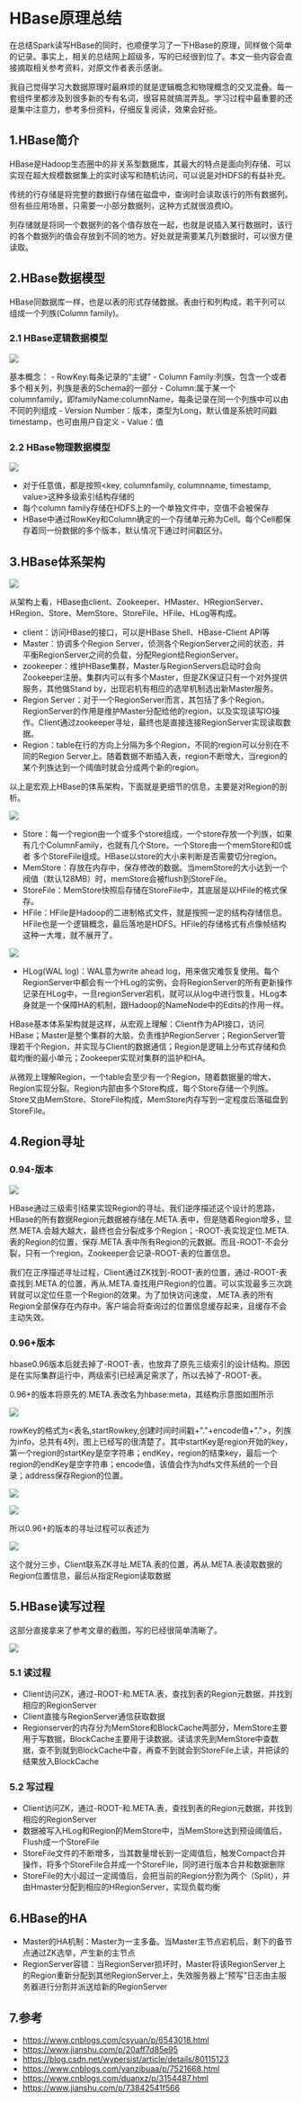 # HBase原理总结

在总结Spark读写HBase的同时，也顺便学习了一下HBase的原理，同样做个简单的记录。事实上，相关的总结网上超级多，写的已经很到位了。本文一些内容会直接摘取相关参考资料，对原文作者表示感谢。

我自己觉得学习大数据原理时最麻烦的就是逻辑概念和物理概念的交叉混叠。每一套组件里都涉及到很多新的专有名词，很容易就搞混弄乱。学习过程中最重要的还是集中注意力，参考多份资料，仔细反复阅读，效果会好些。

## 1.HBase简介

HBase是Hadoop生态圈中的非关系型数据库，其最大的特点是面向列存储、可以实现在超大规模数据集上的实时读写和随机访问，可以说是对HDFS的有益补充。

传统的行存储是将完整的数据行存储在磁盘中，查询时会读取该行的所有数据列。但有些应用场景，只需要一小部分数据列，这种方式就很浪费IO。

列存储就是将同一个数据列的各个值存放在一起，也就是说插入某行数据时，该行的各个数据列的值会存放到不同的地方。好处就是需要某几列数据时，可以很方便读取。


## 2.HBase数据模型

HBase同数据库一样，也是以表的形式存储数据。表由行和列构成，若干列可以组成一个列族(Column family)。

### 2.1 HBase逻辑数据模型

![](/resource/hbase1.jpg?raw=true)

基本概念：
	- RowKey:每条记录的“主键”
	- Column Family:列族，包含一个或者多个相关列，列族是表的Schema的一部分
	- Column:属于某一个columnfamily，即familyName:columnName，每条记录在同一个列族中可以由不同的列组成
	- Version Number：版本，类型为Long，默认值是系统时间戳timestamp，也可由用户自定义
	- Value：值

### 2.2 HBase物理数据模型

![](/resource/hbase2.jpg?raw=true)

- 对于任意值，都是按照<key, columnfamily, columnname, timestamp, value>这种多级索引结构存储的
- 每个column family存储在HDFS上的一个单独文件中，空值不会被保存
- HBase中通过RowKey和Column确定的一个存储单元称为Cell。每个Cell都保存着同一份数据的多个版本，默认情况下通过时间戳区分。

## 3.HBase体系架构

![](/resource/hbase3.jpg?raw=true)

从架构上看，HBase由client、Zookeeper、HMaster、HRegionServer、HRegion、Store、MemStore、StoreFile、HFile、HLog等构成。

- client：访问HBase的接口，可以是HBase Shell、HBase-Client API等
- Master：协调多个Region Server，侦测各个RegionServer之间的状态，并平衡RegionServer之间的负载，分配Region给RegionServer。
- zookeeper：维护HBase集群，Master与RegionServers启动时会向Zookeeper注册。集群内可以有多个Master，但是ZK保证只有一个对外提供服务，其他做Stand by，出现宕机有相应的选举机制选出新Master服务。
- Region Server：对于一个RegionServer而言，其包括了多个Region。RegionServer的作用是维护Master分配给他的region，以及实现读写IO操作。Client通过zookeeper寻址，最终也是直接连接RegionServer实现读取数据。
- Region：table在行的方向上分隔为多个Region，不同的region可以分别在不同的Region Server上。随着数据不断插入表，region不断增大，当region的某个列族达到一个阈值时就会分成两个新的region。


以上是宏观上HBase的体系架构，下面就是更细节的信息，主要是对Region的剖析。

![](/resource/hbase4.jpg?raw=true)

- Store：每一个region由一个或多个store组成，一个store存放一个列族，如果有几个ColumnFamily，也就有几个Store。一个Store由一个memStore和0或者 多个StoreFile组成。HBase以store的大小来判断是否需要切分region。
- MemStore：存放在内存中，保存修改的数据。当memStore的大小达到一个阀值（默认128MB）时，memStore会被flush到StoreFile。
- StoreFile：MemStore快照后存储在StoreFile中，其底层是以HFile的格式保存。
- HFile：HFile是Hadoop的二进制格式文件，就是按照一定的结构存储信息。HFile也是一个逻辑概念，最后落地是HDFS。HFile的存储格式有点像帧结构这种一大堆，就不展开了。

![](/resource/hbase5.jpg?raw=true)

- HLog(WAL log)：WAL意为write ahead log，用来做灾难恢复使用。每个RegionServer中都会有一个HLog的实例，会将RegionServer的所有更新操作记录在HLog中，一旦regionServer宕机，就可以从log中进行恢复。HLog本身就是一个保障HA的机制，跟Hadoop的NameNode中的Edits的作用一样。


HBase基本体系架构就是这样，从宏观上理解：Client作为API接口，访问HBase；Master是整个集群的大脑，负责维护RegionServer；RegionServer管理若干个Region，并实现与Client的数据通信；Region是逻辑上分布式存储和负载均衡的最小单元；Zookeeper实现对集群的监护和HA。

从微观上理解Region，一个table会至少有一个Region，随着数据量的增大，Region实现分裂。Region内部由多个Store构成，每个Store存储一个列族。Store又由MemStore、StoreFile构成，MemStore内存写到一定程度后落磁盘到StoreFile。

## 4.Region寻址

### 0.94-版本

![](/resource/hbase6.jpg?raw=true)

HBase通过三级索引结果实现Region的寻址。我们逆序描述这个设计的思路，HBase的所有数据Region元数据被存储在.META.表中，但是随着Region增多，显然.META.会越大越大，最终也会分裂成多个Region；-ROOT-表实现定位.META.表的Region的位置，保存.META.表中所有Region的元数据。而且-ROOT-不会分裂，只有一个region。Zookeeper会记录-ROOT-表的位置信息。

我们在正序描述寻址过程，Client通过ZK找到-ROOT-表的位置，通过-ROOT-表查找到.META.的位置，再从.META.查找用户Region的位置。可以实现最多三次跳转就可以定位任意一个Region的效果。为了加快访问速度，.META.表的所有Region全部保存在内存中。客户端会将查询过的位置信息缓存起来，且缓存不会主动失效。


### 0.96+版本


hbase0.96版本后就去掉了-ROOT-表，也放弃了原先三级索引的设计结构。原因是在实际集群运行中，两级索引已经满足需求了，所以去掉了-ROOT-表。

0.96+的版本将原先的.META.表改名为hbase:meta，其结构示意图如图所示

![](/resource/hbase8.jpg?raw=true)

rowKey的格式为<表名,startRowkey,创建时间时间戳+"."+encode值+".">，列族为info，总共有4列，图上已经写的很清楚了。其中startKey是region开始的key，第一个region的startKey是空字符串；endKey，region的结束key，最后一个region的endKey是空字符串；encode值，该值会作为hdfs文件系统的一个目录；address保存Region的位置。

![](/resource/hbase11.jpg?raw=true)

![](/resource/hbase10.jpg?raw=true)

所以0.96+的版本的寻址过程可以表述为

![](/resource/hbase12.jpg?raw=true)

这个就分三步，Client联系ZK寻址.META.表的位置，再从.META.表读取数据的Region位置信息，最后从指定Region读取数据


## 5.HBase读写过程

这部分直接拿来了参考文章的截图，写的已经很简单清晰了。

![](/resource/hbase7.jpg?raw=true)

### 5.1 读过程

- Client访问ZK，通过-ROOT-和.META.表，查找到表的Region元数据，并找到相应的RegionServer
- Client直接与RegionServer通信获取数据
- Regionserver的内存分为MemStore和BlockCache两部分，MemStore主要用于写数据，BlockCache主要用于读数据。读请求先到MemStore中查数据，查不到就到BlockCache中查，再查不到就会到StoreFile上读，并把读的结果放入BlockCache

### 5.2 写过程

- Client访问ZK，通过-ROOT-和.META.表，查找到表的Region元数据，并找到相应的RegionServer
- 数据被写入HLog和Region的MemStore中，当MemStore达到预设阈值后，Flush成一个StoreFile
- StoreFile文件的不断增多，当其数量增长到一定阈值后，触发Compact合并操作，将多个StoreFile合并成一个StoreFile，同时进行版本合并和数据删除
- StoreFile的大小超过一定阈值后，会把当前的Region分割为两个（Split），并由Hmaster分配到相应的HRegionServer，实现负载均衡

## 6.HBase的HA
- Master的HA机制：Master为一主多备。当Master主节点宕机后，剩下的备节点通过ZK选举，产生新的主节点
- RegionServer容错：当RegionServer损坏时，Master将该RegionServer上的Region重新分配到其他RegionServer上，失效服务器上“预写”日志由主服务器进行分割并派送给新的RegionServer

## 7.参考
- https://www.cnblogs.com/csyuan/p/6543018.html
- https://www.jianshu.com/p/20aff7d85e95
- https://blog.csdn.net/wypersist/article/details/80115123
- https://www.cnblogs.com/yanzibuaa/p/7521668.html
- https://www.cnblogs.com/duanxz/p/3154487.html
- https://www.jianshu.com/p/73842541f566
